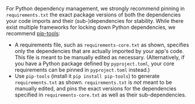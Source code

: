 For Python dependency management,
we strongly recommend pinning in `requirements.txt` the exact package versions of both the dependencies
your code imports and their (sub-)dependencies for stability.
While there exist multiple frameworks for locking down Python dependencies,
we recommend [pip-tools](https://pip-tools.readthedocs.io/en/latest/):

* A requirements file, such as `requirements-core.txt` as shown, specifies
  only the dependencies that are actually imported by your app's code.
  This file is meant to be manually edited as necessary.
  (Alternatively, if you have a Python package defined by `pyproject.toml`,
  your core requirements can be pinned in `pyproject.toml` instead.)
* Use `pip-tools` (install it `pip install pip-tools`)
  to generate `requirements.txt` as shown.
  `requirements.txt` is _not_ meant to be manually edited,
  and pins the exact versions for the dependencies specified in `requirements-core.txt`
  as well as their sub-dependencies.
